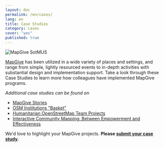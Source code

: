 ```yaml
---
layout: doc
permalink: /en/cases/
lang: en
title: Case Studies
category: cases
cover: "yes"
published: true
---
```


![MapGive SotMUS]({{site.baseurl}}/img/posts/mapgive-sotmus.jpg)

[MapGive](http://mapgive.state.gov/) has been utilized in a wide variety of places and settings, and range from simple, lightly resourced events to in-depth activities with substantial design and implementation support. Take a look through these Case Studies to learn more how colleagues have implemented MapGive programs.

_Additional case studies can be found on_

* [MapGive Stories](http://mapgive.state.gov/stories/)
* [OSM Institutions "Basket"](http://osmlab.github.io/basket/)
* [Humanitarian OpenStreetMap Team Projects](http://hotosm.org/projects/ongoing)
* [Interactive Community Mapping: Between Empowerment and Effectiveness](http://wbi.worldbank.org/wbi/document/interactive-community-mapping-between-empowerment-and-effectiveness)

We'd love to highlight your MapGive projects. **Please [submit your case study](https://docs.google.com/forms/d/1Y4t-KKUOqvQAK3IURH256TSbjGORjIEf8c3Doa0-nI8/viewform).**
